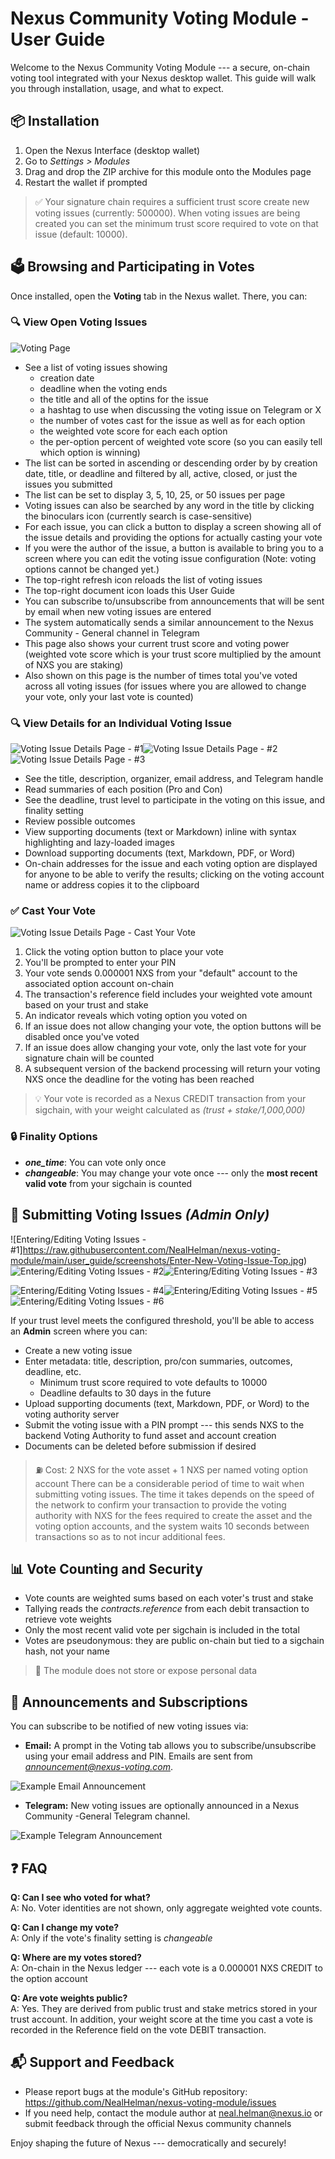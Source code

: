# Nexus Community Voting Module - User Guide

Welcome to the Nexus Community Voting Module --- a secure, on-chain voting tool integrated with your Nexus desktop wallet. This guide will walk you through installation, usage, and what to expect.

## 📦 Installation

1.  Open the Nexus Interface (desktop wallet)
2.  Go to *Settings \> Modules*
3.  Drag and drop the ZIP archive for this module onto the Modules page
4.  Restart the wallet if prompted

> ✅ Your signature chain requires a sufficient trust score create new voting issues (currently: 500000).  When voting issues are being created you can set the minimum trust score required to vote on that issue (default: 10000).

## 🗳 Browsing and Participating in Votes

Once installed, open the **Voting** tab in the Nexus wallet. There, you can:

### 🔍 View Open Voting Issues

![Voting Page](https://raw.githubusercontent.com/NealHelman/nexus-voting-module/main/user_guide//screenshots/VotingPage.jpg)

- See a list of voting issues showing
  - creation date
  - deadline when the voting ends
  - the title and all of the optins for the issue
  - a hashtag to use when discussing the voting issue on Telegram or X
  - the number of votes cast for the issue as well as for each option
  - the weighted vote score for each each option
  - the per-option percent of weighted vote score (so you can easily tell which option is winning)
- The list can be sorted in ascending or descending order by by creation date, title, or deadline and filtered by all, active, closed, or just the issues you submitted
- The list can be set to display 3, 5, 10, 25, or 50 issues per page
- Voting issues can also be searched by any word in the title by clicking the binoculars icon (currently search is case-sensitive)
- For each issue, you can click a button to display a screen showing all of the issue details and providing the options for actually casting your vote
- If you were the author of the issue, a button is available to bring you to a screen where you can edit the voting issue configuration (Note: voting options cannot be changed yet.)
- The top-right refresh icon reloads the list of voting issues
- The top-right document icon loads this User Guide
- You can subscribe to/unsubscribe from announcements that will be sent by email when new voting issues are entered
- The system automatically sends a similar announcement to the Nexus Community - General channel in Telegram
- This page also shows your current trust score and voting power (weighted vote score which is your trust score multiplied by the amount of NXS you are staking)
- Also shown on this page is the number of times total you've voted across all voting issues (for issues where you are allowed to change your vote, only your last vote is counted)

### 🔍 View Details for an Individual Voting Issue

![Voting Issue Details Page - #1](https://raw.githubusercontent.com/NealHelman/nexus-voting-module/main/user_guide/screenshots/Issue-Details-Top.jpg)![Voting Issue Details Page - #2](https://raw.githubusercontent.com/NealHelman/nexus-voting-module/main/user_guide/screenshots/Issue-Details-Middle1.jpg)![Voting Issue Details Page - #3](https://raw.githubusercontent.com/NealHelman/nexus-voting-module/main/user_guide/screenshots/Issue-Details-Middle2.jpg)

- See the title, description, organizer, email address, and Telegram handle
- Read summaries of each position (Pro and Con)
- See the deadline, trust level to participate in the voting on this issue, and finality setting
- Review possible outcomes
- View supporting documents (text or Markdown) inline with syntax highlighting and lazy-loaded images
- Download supporting documents (text, Markdown, PDF, or Word)
- On-chain addresses for the issue and each voting option are displayed for anyone to be able to verify the results; clicking on the voting account name or address copies it to the clipboard

### ✅ Cast Your Vote

![Voting Issue Details Page - Cast Your Vote](./screenshots/Issue-Details-Bottom.jpg)

1.  Click the voting option button to place your vote
2.  You'll be prompted to enter your PIN
3.  Your vote sends 0.000001 NXS from your "default" account to the associated option account on-chain
4.  The transaction's reference field includes your weighted vote amount based on your trust and stake
5.  An indicator reveals which voting option you voted on
6.  If an issue does not allow changing your vote, the option buttons will be disabled once you've voted
7.  If an issue does allow changing your vote, only the last vote for your signature chain will be counted
7.  A subsequent version of the backend processing will return your voting NXS once the deadline for the voting has been reached

> 💡 Your vote is recorded as a Nexus CREDIT transaction from your sigchain, with your weight calculated as *(trust + stake/1,000,000)*

### 🔒 Finality Options

- *****one_time*****: You can vote only once
- *****changeable*****: You may change your vote once --- only the **most recent valid vote** from your sigchain is counted

## 🧾 Submitting Voting Issues *(Admin Only)*

![Entering/Editing Voting Issues - #1]https://raw.githubusercontent.com/NealHelman/nexus-voting-module/main/user_guide/screenshots/Enter-New-Voting-Issue-Top.jpg)![Entering/Editing Voting Issues - #2](https://raw.githubusercontent.com/NealHelman/nexus-voting-module/main/user_guide/screenshots/Enter-New-Voting-Issue-Middle.jpg)![Entering/Editing Voting Issues - #3](https://raw.githubusercontent.com/NealHelman/nexus-voting-module/main/user_guide//screenshots/Enter-New-Voting-Issue-Bottom.jpg)

![Entering/Editing Voting Issues - #4](https://raw.githubusercontent.com/NealHelman/nexus-voting-module/main/user_guide/screenshots/Edit-Voting-Issue-Top.jpg)![Entering/Editing Voting Issues - #5](https://raw.githubusercontent.com/NealHelman/nexus-voting-module/main/user_guide/screenshots/Edit-Voting-Issue-Supporting-Docs.jpg)![Entering/Editing Voting Issues - #6](https://raw.githubusercontent.com/NealHelman/nexus-voting-module/main/user_guide/screenshots/Edit-Voting-Issue-Options.jpg)

If your trust level meets the configured threshold, you'll be able to access an **Admin** screen where you can:

- Create a new voting issue
- Enter metadata: title, description, pro/con summaries, outcomes, deadline, etc.
  - Minimum trust score required to vote defaults to 10000
  - Deadline defaults to 30 days in the future
- Upload supporting documents (text, Markdown, PDF, or Word) to the voting authority server
- Submit the voting issue with a PIN prompt --- this sends NXS to the backend Voting Authority to fund asset and account creation
- Documents can be deleted before submission if desired

> ⛽ Cost: 2 NXS for the vote asset + 1 NXS per named voting option account
> There can be a considerable period of time to wait when submitting voting issues. The time it takes depends on the speed of the network to confirm your transaction to provide the voting authority with NXS for the fees required to create the asset and the voting option accounts, and the system waits 10 seconds between transactions so as to not incur additional fees.

## 📊 Vote Counting and Security

- Vote counts are weighted sums based on each voter's trust and stake
- Tallying reads the *contracts.reference* from each debit transaction to retrieve vote weights
- Only the most recent valid vote per sigchain is included in the total
- Votes are pseudonymous: they are public on-chain but tied to a sigchain hash, not your name

> 🔐 The module does not store or expose personal data

## 📢 Announcements and Subscriptions

You can subscribe to be notified of new voting issues via:

- **Email:** A prompt in the Voting tab allows you to subscribe/unsubscribe using your email address and PIN. Emails are sent from *announcement@nexus-voting.com*.

![Example Email Announcement](https://raw.githubusercontent.com/NealHelman/nexus-voting-module/main/user_guide/screenshots/Example-Email-Announcement.jpg)

- **Telegram:** New voting issues are optionally announced in a Nexus Community -General Telegram channel.

![Example Telegram Announcement](https://raw.githubusercontent.com/NealHelman/nexus-voting-module/main/user_guide/screenshots/Example-Telegram-Announcement.jpg)


## ❓ FAQ

**Q: Can I see who voted for what?**\
A: No. Voter identities are not shown, only aggregate weighted vote counts.

**Q: Can I change my vote?**\
A: Only if the vote's finality setting is *changeable*

**Q: Where are my votes stored?**\
A: On-chain in the Nexus ledger --- each vote is a 0.000001 NXS CREDIT to the option account

**Q: Are vote weights public?**\
A: Yes. They are derived from public trust and stake metrics stored in your trust account.  In addition, your weight score at the time you cast a vote is recorded in the Reference field on the vote DEBIT transaction.

## 📬 Support and Feedback

- Please report bugs at the module's GitHub repository: https://github.com/NealHelman/nexus-voting-module/issues
- If you need help, contact the module author at neal.helman@nexus.io or submit feedback through the official Nexus community channels

Enjoy shaping the future of Nexus --- democratically and securely!
